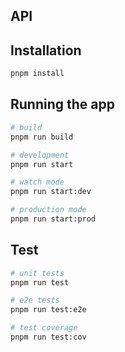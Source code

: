 
## API

## Installation

```bash
pnpm install
```

## Running the app

```bash
# build
pnpm run build

# development
pnpm run start

# watch mode
pnpm run start:dev

# production mode
pnpm run start:prod
```

## Test

```bash
# unit tests
pnpm run test

# e2e tests
pnpm run test:e2e

# test coverage
pnpm run test:cov
```
